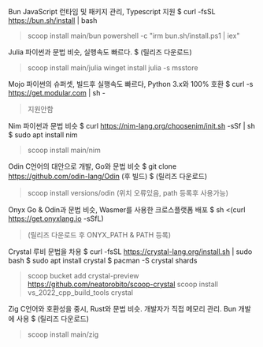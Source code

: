 Bun     JavaScript 런타임 및 패키지 관리, Typescript 지원
$ curl -fsSL https://bun.sh/install | bash
> scoop install main/bun
> powershell -c "irm bun.sh/install.ps1 | iex"

Julia   파이썬과 문법 비슷, 실행속도 빠르다.
$ (릴리즈 다운로드)
> scoop install main/julia
> winget install julia -s msstore

Mojo    파이썬의 슈퍼셋, 빌드후 실행속도 빠르다, Python 3.x와 100% 호환
$ curl -s https://get.modular.com | sh -
> 지원안함

Nim     파이썬과 문법 비슷
$ curl https://nim-lang.org/choosenim/init.sh -sSf | sh
$ sudo apt install nim
> scoop install main/nim

Odin    C언어의 대안으로 개발, Go와 문법 비슷
$ git clone https://github.com/odin-lang/Odin (후 빌드)
$ (릴리즈 다운로드)
> scoop install versions/odin (위치 오류있음, path 등록후 사용가능)

Onyx    Go & Odin과 문법 비슷, Wasmer를 사용한 크로스플랫폼 배포
$ sh <(curl https://get.onyxlang.io -sSfL)
> (릴리즈 다운로드 후 ONYX_PATH & PATH 등록)

Crystal 루비 문법을 차용
$ curl -fsSL https://crystal-lang.org/install.sh | sudo bash
$ sudo apt install crystal
$ pacman -S crystal shards
> scoop bucket add crystal-preview https://github.com/neatorobito/scoop-crystal
> scoop install vs_2022_cpp_build_tools crystal

Zig     C언어와 호환성을 중시, Rust와 문법 비슷. 개발자가 직접 메모리 관리. Bun 개발에 사용
$ (릴리즈 다운로드)
> scoop install main/zig
